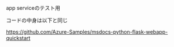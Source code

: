 app serviceのテスト用  

コードの中身は以下と同じ  

https://github.com/Azure-Samples/msdocs-python-flask-webapp-quickstart


